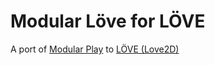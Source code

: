 # Modular Löve for LÖVE

A port of [Modular Play](https://orllewin.github.io/playdate/modular_play/) to [LÖVE (Love2D)](https://love2d.org/)